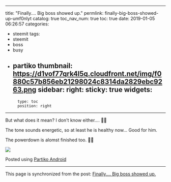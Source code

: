 
---
title: "Finally.... Big boss showed up."
permlink: finally-big-boss-showed-up-umf0nlyt
catalog: true
toc_nav_num: true
toc: true
date: 2019-01-05 06:26:57
categories:
- steemit
tags:
- steemit
- boss
- busy
- partiko
thumbnail: https://d1vof77qrk4l5q.cloudfront.net/img/f0880c57b856eb21298024c8314da2829ebc9263.png
sidebar:
    right:
        sticky: true
widgets:
    -
        type: toc
        position: right
---


But what does it mean? I don't know either.... 🤔🤔

The tone sounds energetic, so at least he is healthy now... Good for him. 

The powerdown is alomst finished too. 🤔🤔

![](https://d1vof77qrk4l5q.cloudfront.net/img/f0880c57b856eb21298024c8314da2829ebc9263.png)

Posted using [Partiko Android](https://steemit.com/@partiko-android)

- - -

This page is synchronized from the post: [Finally.... Big boss showed up.](https://steemit.com/@deanliu/finally-big-boss-showed-up-umf0nlyt)
